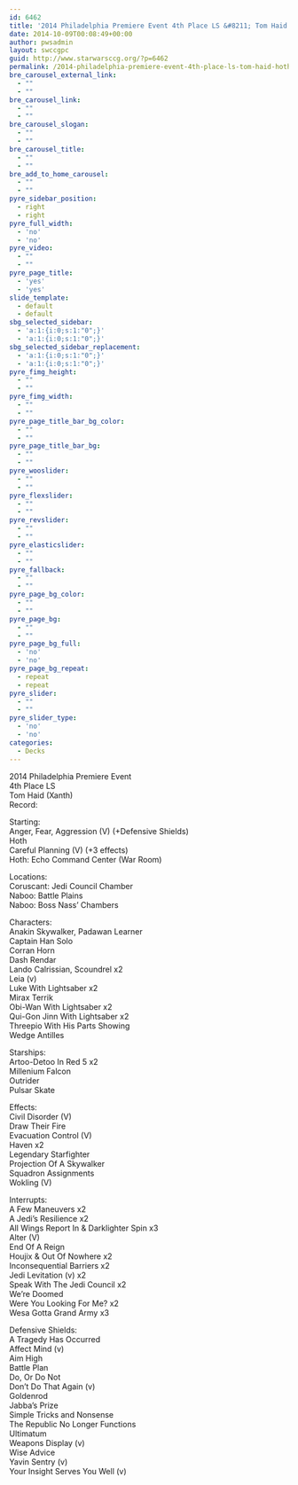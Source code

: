 ```yaml
---
id: 6462
title: '2014 Philadelphia Premiere Event 4th Place LS &#8211; Tom Haid Hoth CPv'
date: 2014-10-09T00:08:49+00:00
author: pwsadmin
layout: swccgpc
guid: http://www.starwarsccg.org/?p=6462
permalink: /2014-philadelphia-premiere-event-4th-place-ls-tom-haid-hoth-crv/
bre_carousel_external_link:
  - ""
  - ""
bre_carousel_link:
  - ""
  - ""
bre_carousel_slogan:
  - ""
  - ""
bre_carousel_title:
  - ""
  - ""
bre_add_to_home_carousel:
  - ""
  - ""
pyre_sidebar_position:
  - right
  - right
pyre_full_width:
  - 'no'
  - 'no'
pyre_video:
  - ""
  - ""
pyre_page_title:
  - 'yes'
  - 'yes'
slide_template:
  - default
  - default
sbg_selected_sidebar:
  - 'a:1:{i:0;s:1:"0";}'
  - 'a:1:{i:0;s:1:"0";}'
sbg_selected_sidebar_replacement:
  - 'a:1:{i:0;s:1:"0";}'
  - 'a:1:{i:0;s:1:"0";}'
pyre_fimg_height:
  - ""
  - ""
pyre_fimg_width:
  - ""
  - ""
pyre_page_title_bar_bg_color:
  - ""
  - ""
pyre_page_title_bar_bg:
  - ""
  - ""
pyre_wooslider:
  - ""
  - ""
pyre_flexslider:
  - ""
  - ""
pyre_revslider:
  - ""
  - ""
pyre_elasticslider:
  - ""
  - ""
pyre_fallback:
  - ""
  - ""
pyre_page_bg_color:
  - ""
  - ""
pyre_page_bg:
  - ""
  - ""
pyre_page_bg_full:
  - 'no'
  - 'no'
pyre_page_bg_repeat:
  - repeat
  - repeat
pyre_slider:
  - ""
  - ""
pyre_slider_type:
  - 'no'
  - 'no'
categories:
  - Decks
---
```

2014 Philadelphia Premiere Event  
4th Place LS  
Tom Haid (Xanth)  
Record:

Starting:  
Anger, Fear, Aggression (V) (+Defensive Shields)  
Hoth  
Careful Planning (V) (+3 effects)  
Hoth: Echo Command Center (War Room)

Locations:  
Coruscant: Jedi Council Chamber  
Naboo: Battle Plains  
Naboo: Boss Nass&#8217; Chambers

Characters:  
Anakin Skywalker, Padawan Learner  
Captain Han Solo  
Corran Horn  
Dash Rendar  
Lando Calrissian, Scoundrel x2  
Leia (v)  
Luke With Lightsaber x2  
Mirax Terrik  
Obi-Wan With Lightsaber x2  
Qui-Gon Jinn With Lightsaber x2  
Threepio With His Parts Showing  
Wedge Antilles

Starships:  
Artoo-Detoo In Red 5 x2  
Millenium Falcon  
Outrider  
Pulsar Skate

Effects:  
Civil Disorder (V)  
Draw Their Fire  
Evacuation Control (V)  
Haven x2  
Legendary Starfighter  
Projection Of A Skywalker  
Squadron Assignments  
Wokling (V)

Interrupts:  
A Few Maneuvers x2  
A Jedi&#8217;s Resilience x2  
All Wings Report In & Darklighter Spin x3  
Alter (V)  
End Of A Reign  
Houjix & Out Of Nowhere x2  
Inconsequential Barriers x2  
Jedi Levitation (v) x2  
Speak With The Jedi Council x2  
We&#8217;re Doomed  
Were You Looking For Me? x2  
Wesa Gotta Grand Army x3

Defensive Shields:  
A Tragedy Has Occurred  
Affect Mind (v)  
Aim High  
Battle Plan  
Do, Or Do Not  
Don&#8217;t Do That Again (v)  
Goldenrod  
Jabba&#8217;s Prize  
Simple Tricks and Nonsense  
The Republic No Longer Functions  
Ultimatum  
Weapons Display (v)  
Wise Advice  
Yavin Sentry (v)  
Your Insight Serves You Well (v)